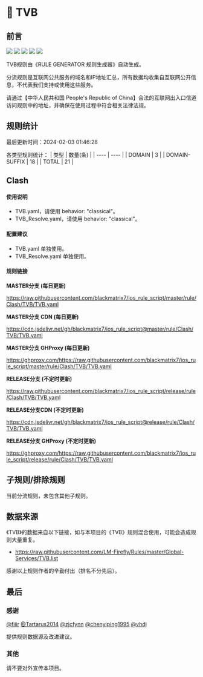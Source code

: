# 🧸 TVB

## 前言

![](https://shields.io/badge/-移除重复规则-ff69b4) ![](https://shields.io/badge/-DOMAIN与DOMAIN--SUFFIX合并-green) ![](https://shields.io/badge/-DOMAIN--SUFFIX间合并-critical) ![](https://shields.io/badge/-DOMAIN--SUFFIX与DOMAIN--KEYWORD合并-blue) ![](https://shields.io/badge/-IP--CIDR(6)合并-blueviolet) 

TVB规则由《RULE GENERATOR 规则生成器》自动生成。

分流规则是互联网公共服务的域名和IP地址汇总，所有数据均收集自互联网公开信息，不代表我们支持或使用这些服务。

请通过【中华人民共和国 People's Republic of China】合法的互联网出入口信道访问规则中的地址，并确保在使用过程中符合相关法律法规。

## 规则统计

最后更新时间：2024-02-03 01:46:28

各类型规则统计：
| 类型 | 数量(条)  | 
| ---- | ----  |
| DOMAIN | 3  | 
| DOMAIN-SUFFIX | 18  | 
| TOTAL | 21  | 


## Clash 

#### 使用说明
- TVB.yaml，请使用 behavior: "classical"。
- TVB_Resolve.yaml，请使用 behavior: "classical"。

#### 配置建议
- TVB.yaml 单独使用。
- TVB_Resolve.yaml 单独使用。

#### 规则链接
**MASTER分支 (每日更新)**

https://raw.githubusercontent.com/blackmatrix7/ios_rule_script/master/rule/Clash/TVB/TVB.yaml

**MASTER分支 CDN (每日更新)**

https://cdn.jsdelivr.net/gh/blackmatrix7/ios_rule_script@master/rule/Clash/TVB/TVB.yaml

**MASTER分支 GHProxy (每日更新)**

https://ghproxy.com/https://raw.githubusercontent.com/blackmatrix7/ios_rule_script/master/rule/Clash/TVB/TVB.yaml

**RELEASE分支 (不定时更新)**

https://raw.githubusercontent.com/blackmatrix7/ios_rule_script/release/rule/Clash/TVB/TVB.yaml

**RELEASE分支CDN (不定时更新)**

https://cdn.jsdelivr.net/gh/blackmatrix7/ios_rule_script@release/rule/Clash/TVB/TVB.yaml

**RELEASE分支 GHProxy (不定时更新)**

https://ghproxy.com/https://raw.githubusercontent.com/blackmatrix7/ios_rule_script/release/rule/Clash/TVB/TVB.yaml

## 子规则/排除规则


当前分流规则，未包含其他子规则。

## 数据来源

《TVB》的数据来自以下链接，如与本项目的《TVB》规则混合使用，可能会造成规则大量重复。

- https://raw.githubusercontent.com/LM-Firefly/Rules/master/Global-Services/TVB.list


感谢以上规则作者的辛勤付出（排名不分先后）。

## 最后

### 感谢

[@fiiir](https://github.com/fiiir) [@Tartarus2014](https://github.com/Tartarus2014) [@zjcfynn](https://github.com/zjcfynn) [@chenyiping1995](https://github.com/chenyiping1995) [@vhdj](https://github.com/vhdj)

提供规则数据源及改进建议。

### 其他

请不要对外宣传本项目。